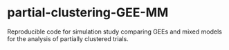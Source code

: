 # partial-clustering-GEE-MM
Reproducible code for simulation study comparing GEEs and mixed models for the analysis of partially clustered trials.
